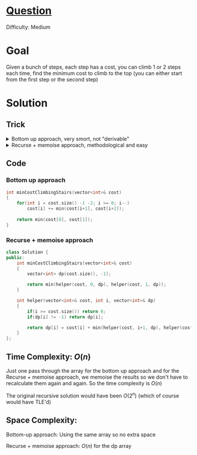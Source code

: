 # [Question](https://leetcode.com/problems/min-cost-climbing-stairs/)
Difficulty: Medium
# Goal
Given a bunch of steps, each step has a cost, you can climb 1 or 2 steps each time, find the minimum cost to climb to the top (you can either start from the first step or the second step)
# Solution
## Trick

<details>
<summary> Bottom up approach, very smort, not "derivable"</summary>

Instead of going from front and thinking next step should minimum of the two (which is greedy algo, incorrect for this) go from behind/top. Think iteratively -
- If you are at last step, the cost to top is the last step's cost
- If you are at second last step, the cost to top is the minimum of last step's cost and second last step's cost
- If you are at third last step, the cost to top is the cost of that step + minimum of last step's cost and second last step's cost. Now update the third last step's cost to this value

Now for fourth last step, the cost would be cost of that step + minimum of next two steps. Why? Because we have already updated the third last step's cost to the minimum cost to top from that step. So we can use that value to calculate the minimum cost to top from fourth last step.

Now we can use this to build the minimum cost to top from the first step.

</details>

<details>
<summary> Recurse + memoise approach, methodological and easy</summary>

A simple recursive relation not too hard to arrive at is this ->

cost to top from ith step = cost of ith step + minimum of (cost to top from i+1th step) and (cost to top from i+2th step)

Memoise this recusive relation and you have the DP solution. 

(The base case is for i >= n, cost = 0)

</details>


## Code
### Bottom up approach

```cpp
int minCostClimbingStairs(vector<int>& cost) 
{
    for(int i = cost.size() -1 -2; i >= 0; i--)
        cost[i] += min(cost[i+1], cost[i+2]);
    
    return min(cost[0], cost[1]);
}
```

### Recurse + memoise approach

```cpp
class Solution {
public:
    int minCostClimbingStairs(vector<int>& cost) 
    {
        vector<int> dp(cost.size(), -1);

        return min(helper(cost, 0, dp), helper(cost, 1, dp));
    }

    int helper(vector<int>& cost, int i, vector<int>& dp)
    {
        if(i >= cost.size()) return 0;
        if(dp[i] != -1) return dp[i];

        return dp[i] = cost[i] + min(helper(cost, i+1, dp), helper(cost, i+2, dp));
    }
};
```
## Time Complexity: $O(n)$
Just one pass through the array for the bottom up approach and for the Recurse + memoise approach, we memoise the results so we don't have to recalculate them again and again. So the time complexity is $O(n)$

The original recursive solution would have been $O(2^n)$ (which of course would have TLE'd)

## Space Complexity:
Bottom-up approach: Using the same array so no extra space

Recurse + memoise approach: $O(n)$ for the dp array